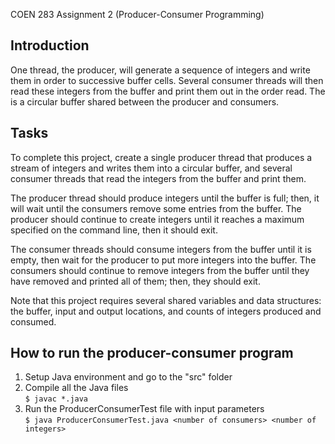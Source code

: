 COEN 283 Assignment 2 (Producer-Consumer Programming)

Introduction
-------------
One thread, the producer, will generate a sequence of integers and write them in order to 
successive buffer cells. Several consumer threads will then read these integers from the 
buffer and print them out in the order read. The is a circular buffer shared between the 
producer and consumers.

Tasks
------------------------------
To complete this project, create a single producer thread that produces a stream of integers 
and writes them into a circular buffer, and several consumer threads that read the integers 
from the buffer and print them.

The producer thread should produce integers until the buffer is full; then, it will wait 
until the consumers remove some entries from the buffer. The producer should continue to 
create integers until it reaches a maximum specified on the command line, then it should exit.

The consumer threads should consume integers from the buffer until it is empty, then wait 
for the producer to put more integers into the buffer. The consumers should continue to 
remove integers from the buffer until they have removed and printed all of them; then, 
they should exit.

Note that this project requires several shared variables and data structures: the buffer, 
input and output locations, and counts of integers produced and consumed.

How to run the producer-consumer program
------------------------------------------
1. Setup Java environment and go to the "src" folder
2. Compile all the Java files  
   `$ javac *.java`
3. Run the ProducerConsumerTest file with input parameters  
   `$ java ProducerConsumerTest.java <number of consumers> <number of integers>`

